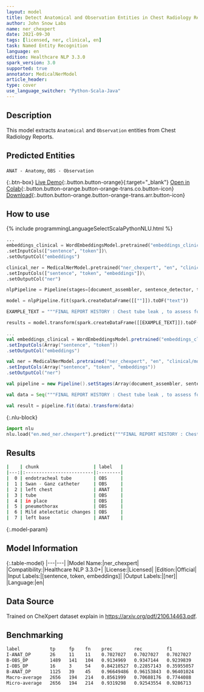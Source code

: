 ```yaml
---
layout: model
title: Detect Anatomical and Observation Entities in Chest Radiology Reports (CheXpert)
author: John Snow Labs
name: ner_chexpert
date: 2021-09-30
tags: [licensed, ner, clinical, en]
task: Named Entity Recognition
language: en
edition: Healthcare NLP 3.3.0
spark_version: 3.0
supported: true
annotator: MedicalNerModel
article_header:
type: cover
use_language_switcher: "Python-Scala-Java"
---
```



## Description


This model extracts `Anatomical` and `Observation` entities from Chest Radiology Reports.


## Predicted Entities


`ANAT - Anatomy`, `OBS - Observation`


{:.btn-box}
[Live Demo](https://demo.johnsnowlabs.com/healthcare/NER_RADIOLOGY/){:.button.button-orange}{:target="_blank"}
[Open in Colab](https://colab.research.google.com/github/JohnSnowLabs/spark-nlp-workshop/blob/master/tutorials/Certification_Trainings/Healthcare/1.Clinical_Named_Entity_Recognition_Model.ipynb){:.button.button-orange.button-orange-trans.co.button-icon}
[Download](https://s3.amazonaws.com/auxdata.johnsnowlabs.com/clinical/models/ner_chexpert_en_3.3.0_3.0_1633010671460.zip){:.button.button-orange.button-orange-trans.arr.button-icon}


## How to use






<div class="tabs-box" markdown="1">
{% include programmingLanguageSelectScalaPythonNLU.html %}

```python
...
embeddings_clinical = WordEmbeddingsModel.pretrained("embeddings_clinical", "en", "clinical/models")\
.setInputCols(["sentence", "token"])\
.setOutputCol("embeddings")

clinical_ner = MedicalNerModel.pretrained("ner_chexpert", "en", "clinical/models")\
.setInputCols(["sentence", "token", "embeddings"])\
.setOutputCol("ner")

nlpPipeline = Pipeline(stages=[document_assembler, sentence_detector, tokenizer, embeddings_clinical, clinical_ner, ner_converter])

model = nlpPipeline.fit(spark.createDataFrame([[""]]).toDF("text"))

EXAMPLE_TEXT = """FINAL REPORT HISTORY : Chest tube leak , to assess for pneumothorax. FINDINGS : In comparison with study of ___ , the endotracheal tube and Swan - Ganz catheter have been removed . The left chest tube remains in place and there is no evidence of pneumothorax. Mild atelectatic changes are seen at the left base."""

results = model.transform(spark.createDataFrame([[EXAMPLE_TEXT]]).toDF("text"))
```
```scala
...
val embeddings_clinical = WordEmbeddingsModel.pretrained("embeddings_clinical", "en", "clinical/models")
.setInputCols(Array("sentence", "token"))
.setOutputCol("embeddings")

val ner = MedicalNerModel.pretrained("ner_chexpert", "en", "clinical/models")
.setInputCols(Array("sentence", "token", "embeddings"))
.setOutputCol("ner")

val pipeline = new Pipeline().setStages(Array(document_assembler, sentence_detector, tokenizer, embeddings_clinical, ner, ner_converter))

val data = Seq("""FINAL REPORT HISTORY : Chest tube leak , to assess for pneumothorax. FINDINGS : In comparison with study of ___ , the endotracheal tube and Swan - Ganz catheter have been removed . The left chest tube remains in place and there is no evidence of pneumothorax. Mild atelectatic changes are seen at the left base.""").toDS.toDF("text")

val result = pipeline.fit(data).transform(data)
```


{:.nlu-block}
```python
import nlu
nlu.load("en.med_ner.chexpert").predict("""FINAL REPORT HISTORY : Chest tube leak , to assess for pneumothorax. FINDINGS : In comparison with study of ___ , the endotracheal tube and Swan - Ganz catheter have been removed . The left chest tube remains in place and there is no evidence of pneumothorax. Mild atelectatic changes are seen at the left base.""")
```

</div>


## Results


```bash
|    | chunk                    | label   |
|---:|:-------------------------|:--------|
|  0 | endotracheal tube        | OBS     |
|  1 | Swan - Ganz catheter     | OBS     |
|  2 | left chest               | ANAT    |
|  3 | tube                     | OBS     |
|  4 | in place                 | OBS     |
|  5 | pneumothorax             | OBS     |
|  6 | Mild atelectatic changes | OBS     |
|  7 | left base                | ANAT    |
```


{:.model-param}
## Model Information


{:.table-model}
|---|---|
|Model Name:|ner_chexpert|
|Compatibility:|Healthcare NLP 3.3.0+|
|License:|Licensed|
|Edition:|Official|
|Input Labels:|[sentence, token, embeddings]|
|Output Labels:|[ner]|
|Language:|en|


## Data Source


Trained on CheXpert dataset explain in https://arxiv.org/pdf/2106.14463.pdf.


## Benchmarking


```bash
label	        tp	   fp    fn	   prec        rec	       f1
I-ANAT_DP	    26	   11    11	   0.7027027   0.7027027   0.7027027
B-OBS_DP	    1489   141	 104   0.9134969   0.9347144   0.9239839
I-OBS_DP	    16	   3     54	   0.84210527  0.22857143  0.35955057
B-ANAT_DP	    1125   39    45	   0.96649486  0.96153843  0.96401024
Macro-average	2656   194   214   0.8561999   0.70688176  0.7744088
Micro-average	2656   194   214   0.9319298   0.92543554  0.9286713
```
<!--stackedit_data:
eyJoaXN0b3J5IjpbNTUxMDE4NTVdfQ==
-->